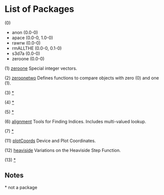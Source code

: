 List of Packages
================

(0) 

- anon (0.0-0)
- apace (0.0-0, 1.0-0)
- rawrw (0.0-0)
- rmALLTHE (0.0-0, 0.1-0)
- s3d7a (0.0-0)
- zeroone (0.0-0)

(1) [zeroone](../../1/0) Special integer vectors.

(2) [zeroonetwo](../../2/0) Defines functions to compare objects with zero (0) and one (1).

(3) [\*](#Notes)

(4) [\*](#Notes)

(5) [\*](#Notes)

(6) [alignment](../../6/0) Tools for Finding Indices. Includes multi-valued lookup.

(7) [\*](#Notes)

(11) [plotCoords](../../1/0) Device and Plot Coordinates.

(12) [heaviside](../../1/2) Variations on the Heaviside Step Function.

(13) [\*](#Notes)

Notes
-----

<a name="Notes">

\* not a package

